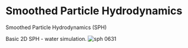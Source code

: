 # Smoothed Particle Hydrodynamics
Smoothed Particle Hydrodynamics (SPH)

Basic 2D SPH - water simulation.
![sph 0631](https://user-images.githubusercontent.com/44325719/47470701-80dbf880-d7cc-11e8-9c15-90b6ac21ee2a.jpg)
